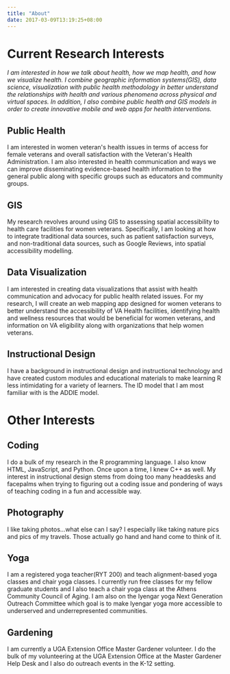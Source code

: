 ```yaml
---
title: "About"
date: 2017-03-09T13:19:25+08:00
---
```


# Current Research Interests

<i>I am interested in how we talk about health, how we map health, and how we visualize health. I combine geographic information systems(GIS), data science, visualization with public health methodology in better understand the relationships with health and various phenomena across physical and virtual spaces. In addition, I also combine public health and GIS models in order to create innovative mobile and web apps for health interventions.</i>

## Public Health
I am interested in women veteran's health issues in terms of access for female veterans and overall satisfaction with the Veteran's Health Administration. I am also interested in health communication and ways we can improve disseminating evidence-based health information to the general public along with specific groups such as educators and community groups.

## GIS
My research revolves around using GIS to assessing spatial accessibility to health care facilities for women veterans. Specifically, I am looking at how to integrate traditional data sources, such as patient satisfaction surveys, and non-traditional data sources, such as Google Reviews, into spatial accessibility modelling. 

## Data Visualization
I am interested in creating data visualizations that assist with health communication and advocacy for public health related issues. For my research, I will create an web mapping app designed for women veterans to better understand the accessibility of VA Health facilities, identifying health and wellness resources that would be beneficial for women veterans, and information on VA eligibility along with organizations that help women veterans. 

## Instructional Design
 I have a background in instructional design and instructional technology and have created custom modules and educational materials to make learning R less intimidating for a variety of learners. The ID model that I am most familiar with is the ADDIE model.
 
# Other Interests

## Coding
I do a bulk of my research in the R programming language. I also know HTML, JavaScript, and Python. Once upon a time, I knew C++ as well. My interest in instructional design stems from doing too many headdesks and facepalms when trying to figuring out a coding issue and pondering of ways of teaching coding in a fun and accessible way. 

## Photography
I like taking photos...what else can I say? I especially like taking nature pics and pics of my travels. Those actually go hand and hand come to think of it.

## Yoga
I am a registered yoga teacher(RYT 200) and teach alignment-based yoga classes and chair yoga classes. I currently run free classes for my fellow graduate students and I also teach a chair yoga class at the Athens Community Council of Aging. I am also on the Iyengar yoga Next Generation Outreach Committee which goal is to make Iyengar yoga more accessible to underserved and underrepresented communities. 

## Gardening
I am currently a UGA Extension Office Master Gardener volunteer. I do the bulk of my volunteering at the UGA Extension Office at the Master Gardener Help Desk and I also do outreach events in the K-12 setting. 

